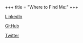+++
title = "Where to Find Me:"
+++

[LinkedIn](https://www.linkedin.com/in/bgmakesithappen)

[GitHub](https://github.com/TheBenGregory)

[Twitter](https://twitter.com/BenGregoryTN)


